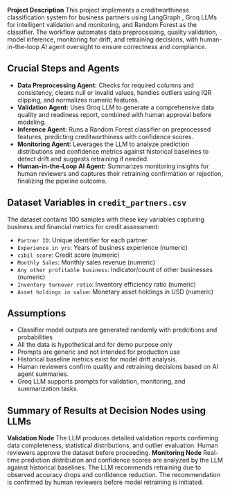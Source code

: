

**Project Description**
This project implements a creditworthiness classification system for business partners using LangGraph , Groq LLMs for intelligent validation and monitoring, and Random Forest as the classifier. 
The workflow automates data preprocessing, quality validation, model inference, monitoring for drift, and retraining decisions, with human-in-the-loop AI agent oversight to ensure correctness and compliance.

## Crucial Steps and Agents
- **Data Preprocessing Agent:** Checks for required columns and consistency, cleans null or invalid values, handles outliers using IQR clipping, and normalizes numeric features.
- **Validation Agent:** Uses Groq LLM to generate a comprehensive data quality and readiness report, combined with human approval before modeling.
- **Inference Agent:** Runs a Random Forest classifier on preprocessed features, predicting creditworthiness with confidence scores.
- **Monitoring Agent:** Leverages the LLM to analyze prediction distributions and confidence metrics against historical baselines to detect drift and suggests retraining if needed.
- **Human-in-the-Loop AI Agent:** Summarizes monitoring insights for human reviewers and captures their retraining confirmation or rejection, finalizing the pipeline outcome.

## Dataset Variables in `credit_partners.csv`
The dataset contains 100 samples with these key variables capturing business and financial metrics for credit assessment:

- `Partner ID`: Unique identifier for each partner
- `Experience in yrs`: Years of business experience (numeric)
- `cibil score`: Credit score (numeric)
- `Monthly Sales`: Monthly sales revenue (numeric)
- `Any other profitable business`: Indicator/count of other businesses (numeric)
- `Inventory turnover ratio`: Inventory efficiency ratio (numeric)
- `Asset holdings in value`: Monetary asset holdings in USD (numeric)
## Assumptions
- Classifier model outputs are generated randomly with predcitions and probabilities
- All the data is hypothetical and for demo purpose only
- Prompts are generic and not intended for production use
- Historical baseline metrics exist for model drift analysis.
- Human reviewers confirm quality and retraining decisions based on AI agent summaries.
- Groq LLM supports prompts for validation, monitoring, and summarization tasks.

## Summary of Results at Decision Nodes using LLMs

**Validation Node**
The LLM produces detailed validation reports confirming data completeness, statistical distributions, and outlier evaluation. Human reviewers approve the dataset before proceeding.
**Monitoring Node**
Real-time prediction distribution and confidence scores are analyzed by the LLM against historical baselines. The LLM recommends retraining due to observed accuracy drops and confidence reduction. The recommendation is confirmed by human reviewers before model retraining is initiated.


